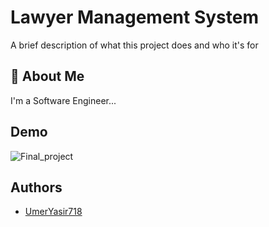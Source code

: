 
# Lawyer Management System
A brief description of what this project does and who it's for


## 🚀 About Me
I'm a Software Engineer...


## Demo
![Final_project](https://github.com/UmerYasir718/WebTech/assets/131971007/4cf1ae35-84d3-42ac-9b57-7ab53ee97490)

## Authors

- [UmerYasir718](https://github.com/UmerYasir718)

